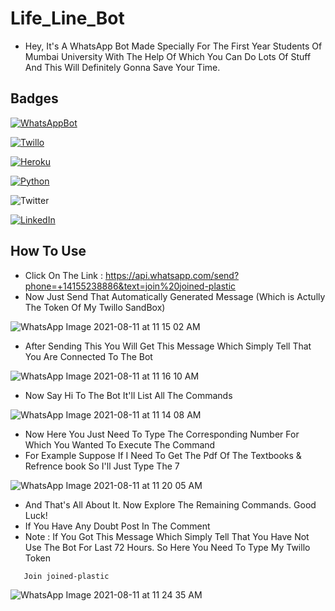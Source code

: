 # Life_Line_Bot
- Hey, It's A WhatsApp Bot Made Specially For The First Year Students Of Mumbai University With The Help Of Which You Can Do Lots Of Stuff And This Will Definitely Gonna Save Your Time.

## Badges


[![WhatsAppBot](https://img.shields.io/badge/WhatsApp-Bot-blue)](https://api.whatsapp.com/send?phone=+14155238886&text=join%20joined-plastic)

[![Twillo](https://img.shields.io/badge/Twillo-Sandbox-blue)](https://www.twilio.com/)

[![Heroku](https://img.shields.io/badge/Heroku-Hosting-blue)](https://www.heroku.com/)

[![Python](https://img.shields.io/badge/Python-v3.9.6-blue)](https://www.python.org/downloads/)

![Twitter](https://img.shields.io/twitter/url?color=Black&label=Twitter&style=social&url=https%3A%2F%2Ftwitter.com%2FAdhikariSalman%3Fs%3D09) 
 
[![LinkedIn](https://img.shields.io/badge/in-LinkedIn-blue)](https://www.linkedin.com/in/salman-adhikari-a938911bb)


## How To Use
- Click On The Link : https://api.whatsapp.com/send?phone=+14155238886&text=join%20joined-plastic
- Now Just Send That Automatically Generated Message (Which is Actully The Token Of My Twillo SandBox) 

![WhatsApp Image 2021-08-11 at 11 15 02 AM](https://user-images.githubusercontent.com/80933048/128976074-5b5c71e8-8710-4b1d-a889-f798959b8a1b.jpeg)
- After Sending This You Will Get This Message Which Simply Tell That You Are Connected To The Bot

![WhatsApp Image 2021-08-11 at 11 16 10 AM](https://user-images.githubusercontent.com/80933048/128976043-b57d3556-4c44-46b9-8158-8dace9d86b7f.jpeg)
- Now Say Hi To The Bot It'll List All The Commands

![WhatsApp Image 2021-08-11 at 11 14 08 AM](https://user-images.githubusercontent.com/80933048/128975835-24b89a39-71b2-4846-8c0c-87edf8f1c265.jpeg)
- Now Here You Just Need To Type The Corresponding Number For Which You Wanted To Execute The Command
- For Example Suppose If I Need To Get The Pdf Of The Textbooks & Refrence book So I'll Just Type The 7

![WhatsApp Image 2021-08-11 at 11 20 05 AM](https://user-images.githubusercontent.com/80933048/128976404-abb1a954-d086-4f25-9c12-78211cdab040.jpeg)
- And That's All About It. Now Explore The Remaining Commands. Good Luck!
- If You Have Any Doubt Post In The Comment
- Note : If You Got This Message Which Simply Tell That You Have Not Use The Bot For Last 72 Hours. So Here You Need To Type My Twillo Token
```bash
   Join joined-plastic
```
![WhatsApp Image 2021-08-11 at 11 24 35 AM](https://user-images.githubusercontent.com/80933048/128976789-de3aa80f-5c32-411e-a063-ce779ebb988f.jpeg)

